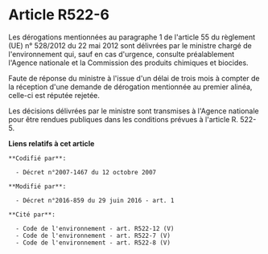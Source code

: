 # Article R522-6

Les dérogations mentionnées au paragraphe 1 de l'article 55 du règlement (UE) n° 528/2012 du 22 mai 2012 sont délivrées par
le ministre chargé de l'environnement qui, sauf en cas d'urgence, consulte préalablement l'Agence nationale et la Commission
des produits chimiques et biocides.

Faute de réponse du ministre à l'issue d'un délai de trois mois à compter de la réception d'une demande de dérogation
mentionnée au premier alinéa, celle-ci est réputée rejetée.

Les décisions délivrées par le ministre sont transmises à l'Agence nationale pour être rendues publiques dans les conditions
prévues à l'article R. 522-5.

**Liens relatifs à cet article**

	**Codifié par**:

	  - Décret n°2007-1467 du 12 octobre 2007

	**Modifié par**:

	  - Décret n°2016-859 du 29 juin 2016 - art. 1

	**Cité par**:

	  - Code de l'environnement - art. R522-12 (V)
	  - Code de l'environnement - art. R522-7 (V)
	  - Code de l'environnement - art. R522-8 (V)

